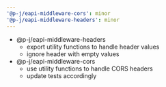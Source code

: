 ```yaml
---
'@p-j/eapi-middleware-cors': minor
'@p-j/eapi-middleware-headers': minor
---
```


- @p-j/eapi-middleware-headers
  - export utility functions to handle header values
  - ignore header with empty values
- @p-j/eapi-middleware-cors
  - use utility functions to handle CORS headers
  - update tests accordingly
